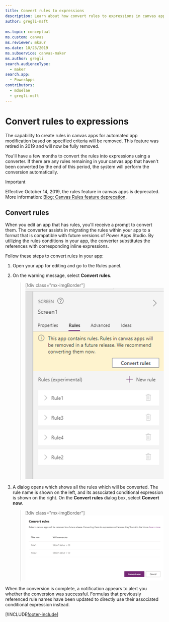 ```yaml
---
title: Convert rules to expressions
description: Learn about how convert rules to expressions in canvas apps.
author: gregli-msft

ms.topic: conceptual
ms.custom: canvas
ms.reviewer: mkaur
ms.date: 10/23/2019
ms.subservice: canvas-maker
ms.author: gregli
search.audienceType: 
  - maker
search.app: 
  - PowerApps
contributors:
  - mduelae
  - gregli-msft
---
```


# Convert rules to expressions

The capability to create rules in canvas apps for automated app modification based on specified criteria will be removed. This feature was retired in 2019 and will now be fully removed.

You'll have a few months to convert the rules into expressions using a converter. If there are any rules remaining in your canvas app that haven't been converted by the end of this period, the system will perform the conversion automatically.

> [!IMPORTANT]
> Effective October 14, 2019, the rules feature in canvas apps is deprecated. More information: [Blog: Canvas Rules feature deprecation](https://powerapps.microsoft.com/blog/canvas-rules-feature-deprecation/).

## Convert rules

When you edit an app that has rules, you'll receive a prompt to convert them. The converter assists in migrating the rules within your app to a format that is compatible with future versions of Power Apps Studio. By utilizing the rules conditions in your app, the converter substitutes the references with corresponding inline expressions.

Follow these steps to convert rules in your app:

1. Open your app for editing and go to the Rules panel.
2. On the warning message, select **Convert rules**.

   > [!div class="mx-imgBorder"] 
   > ![Convert rules.](./media/working-with-rules/convert-rules.png)

3. A dialog opens which shows all the rules which will be converted. The rule name is shown on the left, and its associated conditional expression is shown on the right. On the **Convert rules** dialog box, select **Convert now**.

   > [!div class="mx-imgBorder"] 
   >![Convert now.](./media/working-with-rules/rules-1.png)

When the conversion is complete, a notification appears to alert you whether the conversion was successful. Formulas that previously referenced rule names have been updated to directly use their associated conditional expression instead.





[!INCLUDE[footer-include](../../includes/footer-banner.md)]
